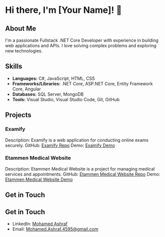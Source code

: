# Hi there, I'm [Your Name]! 👋

## About Me
I'm a passionate Fullstack .NET Core Developer with experience in building web applications and APIs. I love solving complex problems and exploring new technologies.

## Skills
- **Languages:** C#, JavaScript, HTML, CSS
- **Frameworks/Libraries:** .NET Core, ASP.NET Core, Entity Framework Core, Angular
- **Databases:** SQL Server, MongoDB
- **Tools:** Visual Studio, Visual Studio Code, Git, GitHub

## Projects
### Examify
Description: Examify is a web application for conducting online exams securely.
GitHub: [Examify Repo](https://github.com/Mohamed-Ashraf-99/Examify)
Demo: [Examify Demo](https://www.linkedin.com/posts/mohamed-ashraf-9961a022a_celebrating-our-latest-achievement-online-activity-7172651831867629569-SdeC?utm_source=share&utm_medium=member_desktop)

### Etammen Medical Website
Description: Etammen Medical Website is a project for managing medical services and appointments.
GitHub: [Etammen Medical Website Repo](https://github.com/Mohamed-Ashraf-99/Etammen-Medical-Website)
Demo: [Etammen Medical Website Demo](https://www.linkedin.com/posts/mohamed-ashraf-9961a022a_pleased-to-announce-our-latest-project-activity-7178426959100526592-nTIL?utm_source=share&utm_medium=member_desktop)


## Get in Touch
## Get in Touch
- LinkedIn: [Mohamed Ashraf](https://www.linkedin.com/in/mohamed-ashraf-9961a022a/)
- Email: [Mohamed.Ashraf.4595@gmail.com](mailto:Mohamed.Ashraf.4595@gmail.com)

